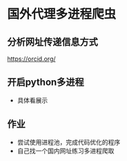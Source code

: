 # 国外代理多进程爬虫

## 分析网址传递信息方式
https://orcid.org/

## 开启python多进程
- 具体看展示

## 作业
- 尝试使用进程池，完成代码优化的程序
- 自己找一个国内网址练习多进程爬取